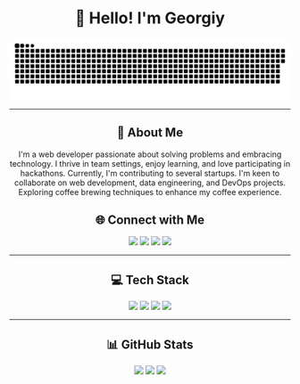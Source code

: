 <h1 align="center">👋 Hello! I'm Georgiy</h1>

<p align="center">
 <img src="assets/github-snake.svg" alt="GitHub Snake Game" width="600"/>
</p>

---

<h2 align="center">💫 About Me</h2>

<p align="center">
I'm a web developer passionate about solving problems and embracing technology. I thrive in team settings, enjoy learning, and love participating in hackathons. Currently, I'm contributing to several startups. I'm keen to collaborate on web development, data engineering, and DevOps projects. Exploring coffee brewing techniques to enhance my coffee experience.
</p>

<h2 align="center">🌐 Connect with Me</h2>

<p align="center">
<a href="https://discord.gg/QSUHXPRuT7"><img src="https://img.shields.io/badge/Discord-%237289DA.svg?logo=discord&logoColor=white"/></a>
<a href="https://reddit.com/user/Puzzled-Growth-8353"><img src="https://img.shields.io/badge/Reddit-%23FF4500.svg?logo=Reddit&logoColor=white"/></a>
<a href="https://t.me/GeorgiyGusew"><img src="https://img.shields.io/badge/-Telegram-2CA5E0?style=flat&logo=telegram&logoColor=white"/></a>
<a href="https://vk.com/bobrepatre"><img src="https://img.shields.io/badge/-VK-2CA5E0?style=flat&logo=vk&logoColor=white"/></a>
</p>

---

<h2 align="center">💻 Tech Stack</h2>

<p align="center">
<img src="https://img.shields.io/badge/kotlin-%237F52FF.svg?style=for-the-badge&logo=kotlin&logoColor=white"/>
<img src="https://img.shields.io/badge/python-3670A0?style=for-the-badge&logo=python&logoColor=ffdd54"/>
<img src="https://img.shields.io/badge/java-%23ED8B00.svg?style=for-the-badge&logo=openjdk&logoColor=white"/>
<img src="https://img.shields.io/badge/go-%2300ADD8.svg?style=for-the-badge&logo=go&logoColor=white"/>
<!-- Add other badges as needed -->
</p>

---

<h2 align="center">📊 GitHub Stats</h2>

<p align="center">
<img src="https://github-readme-stats.vercel.app/api?username=BobrePatre&theme=dark&hide_border=false&include_all_commits=true&count_private=true"/>
<img src="https://github-readme-streak-stats.herokuapp.com/?user=BobrePatre&theme=dark&hide_border=false"/>
<img src="https://github-readme-stats.vercel.app/api/top-langs/?username=BobrePatre&theme=dark&hide_border=false&include_all_commits=true&count_private=true&layout=compact"/>
</p>
